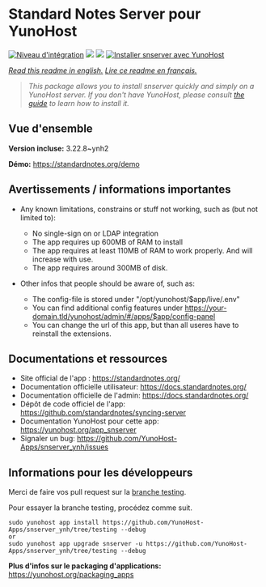 # Standard Notes Server pour YunoHost

[![Niveau d'intégration](https://dash.yunohost.org/integration/snserver.svg)](https://dash.yunohost.org/appci/app/snserver) ![](https://ci-apps.yunohost.org/ci/badges/snserver.status.svg)  ![](https://ci-apps.yunohost.org/ci/badges/snserver.maintain.svg)
[![Installer snserver avec YunoHost](https://install-app.yunohost.org/install-with-yunohost.svg)](https://install-app.yunohost.org/?app=snserver)

*[Read this readme in english.](./README.md)*
*[Lire ce readme en français.](./README_fr.md)*

> *This package allows you to install snserver quickly and simply on a YunoHost server.
If you don't have YunoHost, please consult [the guide](https://yunohost.org/#/install) to learn how to install it.*

## Vue d'ensemble



**Version incluse:** 3.22.8~ynh2

**Démo:** https://standardnotes.org/demo




## Avertissements / informations importantes

* Any known limitations, constrains or stuff not working, such as (but not limited to):
    * No single-sign on or LDAP integration
    * The app requires up 600MB of RAM to install
    * The app requires at least 110MB of RAM to work properly. And will increase with use.
    * The app requires around 300MB of disk.

* Other infos that people should be aware of, such as:
    * The config-file is stored under "/opt/yunohost/$app/live/.env"
    * You can find additional config features under https://your-domain.tld/yunohost/admin/#/apps/$app/config-panel
    * You can change the url of this app, but than all useres have to reinstall the extensions.



## Documentations et ressources

* Site official de l'app : https://standardnotes.org/
* Documentation officielle utilisateur: https://docs.standardnotes.org/
* Documentation officielle de l'admin: https://docs.standardnotes.org/
* Dépôt de code officiel de l'app:  https://github.com/standardnotes/syncing-server
* Documentation YunoHost pour cette app: https://yunohost.org/app_snserver
* Signaler un bug: https://github.com/YunoHost-Apps/snserver_ynh/issues

## Informations pour les développeurs

Merci de faire vos pull request sur la [branche testing](https://github.com/YunoHost-Apps/snserver_ynh/tree/testing).

Pour essayer la branche testing, procédez comme suit.
```
sudo yunohost app install https://github.com/YunoHost-Apps/snserver_ynh/tree/testing --debug
or
sudo yunohost app upgrade snserver -u https://github.com/YunoHost-Apps/snserver_ynh/tree/testing --debug
```

**Plus d'infos sur le packaging d'applications:** https://yunohost.org/packaging_apps